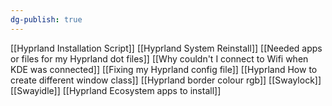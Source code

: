 ```yaml
---
dg-publish: true
---
```

[[Hyprland Installation Script]]
[[Hyprland System Reinstall]]
[[Needed apps or files for my Hyprland dot files]]
[[Why couldn't I connect to Wifi when KDE was connected]]
[[Fixing my Hyprland config file]]
[[Hyprland How to create different window class]]
[[Hyprland border colour rgb]]
[[Swaylock]] 
[[Swayidle]]
[[Hyprland Ecosystem apps to install]]